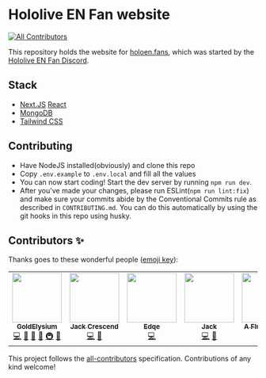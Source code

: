 # Hololive EN Fan website
<!-- ALL-CONTRIBUTORS-BADGE:START - Do not remove or modify this section -->
[![All Contributors](https://img.shields.io/badge/all_contributors-5-orange.svg?style=flat-square)](#contributors-)
<!-- ALL-CONTRIBUTORS-BADGE:END -->
This repository holds the website for [holoen.fans](https://holoen.fans), which was started by the [Hololive EN Fan Discord](https://discord.gg/holoenfans).

## Stack

* [Next.JS](https://nextjs.org) [React](https://reactjs.org/)
* [MongoDB](http://mongodb.com/)
* [Tailwind CSS](https://tailwindcss.com/)

## Contributing

* Have NodeJS installed(obviously) and clone this repo
* Copy `.env.example` to `.env.local` and fill all the values
* You can now start coding! Start the dev server by running `npm run dev`.
* After you've made your changes, please run ESLint(`npm run lint:fix`) and make sure your commits abide by the Conventional Commits rule as described in `CONTRIBUTING.md`. You can do this automatically by using the git hooks in this repo using husky.

## Contributors ✨

Thanks goes to these wonderful people ([emoji key](https://allcontributors.org/docs/en/emoji-key)):

<!-- ALL-CONTRIBUTORS-LIST:START - Do not remove or modify this section -->
<!-- prettier-ignore-start -->
<!-- markdownlint-disable -->
<table>
  <tr>
    <td align="center"><a href="https://discord.gg/HoloRes"><img src="https://avatars.githubusercontent.com/u/48455312?v=4?s=100" width="100px;" alt=""/><br /><sub><b>GoldElysium</b></sub></a><br /><a href="https://github.com/GoldElysium/hefs-website/commits?author=GoldElysium" title="Code">💻</a> <a href="https://github.com/GoldElysium/hefs-website/commits?author=GoldElysium" title="Documentation">📖</a> <a href="#design-GoldElysium" title="Design">🎨</a> <a href="#maintenance-GoldElysium" title="Maintenance">🚧</a> <a href="#infra-GoldElysium" title="Infrastructure (Hosting, Build-Tools, etc)">🚇</a> <a href="https://github.com/GoldElysium/hefs-website/pulls?q=is%3Apr+reviewed-by%3AGoldElysium" title="Reviewed Pull Requests">👀</a></td>
    <td align="center"><a href="https://github.com/JackCrescend"><img src="https://avatars.githubusercontent.com/u/33298232?v=4?s=100" width="100px;" alt=""/><br /><sub><b>Jack Crescend</b></sub></a><br /><a href="https://github.com/GoldElysium/hefs-website/commits?author=JackCrescend" title="Code">💻</a> <a href="#design-JackCrescend" title="Design">🎨</a></td>
    <td align="center"><a href="https://edqe.me/"><img src="https://avatars.githubusercontent.com/u/34704796?v=4?s=100" width="100px;" alt=""/><br /><sub><b>Edqe</b></sub></a><br /><a href="https://github.com/GoldElysium/hefs-website/commits?author=Edqe14" title="Code">💻</a></td>
    <td align="center"><a href="https://insertdomain.name/"><img src="https://avatars.githubusercontent.com/u/40474474?v=4?s=100" width="100px;" alt=""/><br /><sub><b>Jack</b></sub></a><br /><a href="https://github.com/GoldElysium/hefs-website/commits?author=K4rakara" title="Code">💻</a> <a href="#design-K4rakara" title="Design">🎨</a></td>
    <td align="center"><a href="https://github.com/koleare"><img src="https://avatars.githubusercontent.com/u/84549008?v=4?s=100" width="100px;" alt=""/><br /><sub><b>A Fluffy Koala</b></sub></a><br /><a href="https://github.com/GoldElysium/hefs-website/commits?author=koleare" title="Code">💻</a></td>
  </tr>
</table>

<!-- markdownlint-restore -->
<!-- prettier-ignore-end -->

<!-- ALL-CONTRIBUTORS-LIST:END -->

This project follows the [all-contributors](https://github.com/all-contributors/all-contributors) specification. Contributions of any kind welcome!